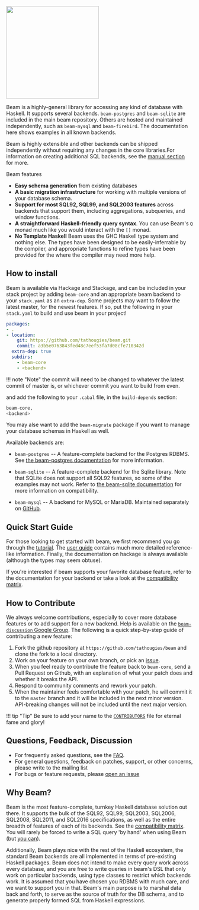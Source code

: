 <img src="img/logo.svg" width="250px"/>

Beam is a highly-general library for accessing any kind of database with
Haskell. It supports several backends. `beam-postgres` and `beam-sqlite` are
included in the main beam repository. Others are hosted and maintained
independently, such as `beam-mysql` and `beam-firebird`. The documentation here
shows examples in all known backends.

Beam is highly extensible and other backends can be shipped independently
without requiring any changes in the core libraries.For information on creating
additional SQL backends, see the [manual section](user-guide/custom-backends.md)
for more.

Beam features

* __Easy schema generation__ from existing databases
* __A basic migration infrastructure__ for working with multiple versions of
  your database schema.
* __Support for most SQL92, SQL99, and SQL2003 features__ across backends that
  support them, including aggregations, subqueries, and window functions.
* __A straightforward Haskell-friendly query syntax__. You can use Beam's `Q`
  monad much like you would interact with the `[]` monad.
* __No Template Haskell__ Beam uses the GHC Haskell type system and nothing
  else.  The types have been designed to be easily-inferrable by the compiler,
  and appropriate functions to refine types have been provided for the where the
  compiler may need more help.

## How to install

Beam is available via Hackage and Stackage, and can be included in your stack
project by adding `beam-core` and an appropriate beam backend to your
`stack.yaml` as an `extra-dep`. Some projects may want to follow the latest
master, for the newest features. If so, put the following in your `stack.yaml`
to build and use beam in your project!

```yaml
packages:
- .
- location:
    git: https://github.com/tathougies/beam.git
    commit: a3b5e0763843fed48c7eef53fa7d08cfe710342d
  extra-dep: true
  subdirs:
    - beam-core
    - <backend>
```

!!! note "Note"
    the commit will need to be changed to whatever the latest commit of master is,
    or whichever commit you want to build from even.

and add the following to your `.cabal` file, in the `build-depends` section:

```haskell
beam-core,
<backend>
```

You may alse want to add the `beam-migrate` package if you want to
manage your database schemas in Haskell as well.

Available backends are:

* `beam-postgres` -- A feature-complete backend for the Postgres RDBMS.
  See [the beam-postgres documentation](user-guide/backends/beam-postgres.md)
  for more information.

* `beam-sqlite` -- A feature-complete backend for the Sqlite library.
  Note that SQLite does not support all SQL92 features, so some of the examples
  may not work. Refer
  to [the beam-sqlite documentation](user-guide/backends/beam-sqlite.md) for
  more information on compatibility.

* `beam-mysql` -- A backend for MySQL or MariaDB. Maintained
  separately on [GitHub](https://github.com/tathougies/beam-mysql).

## Quick Start Guide

For those looking to get started with beam, we first recommend you go through
the [tutorial](tutorials/tutorial1.md). The [user guide](user-guide/models.md)
contains much more detailed reference-like information. Finally, the
documentation on hackage is always available (although the types may seem
obtuse).

If you're interested if beam supports your favorite database feature, refer to
the documentation for your backend or take a look at
the [compatibility matrix](about/compatibility.md).

## How to Contribute

We always welcome contributions, especially to cover more database features or
to add support for a new backend. Help is available on the
[`beam-discussion` Google Group](https://groups.google.com/forum/#!forum/beam-discussion).
The following is a quick step-by-step guide of contributing a new feature:

1. Fork the github repository at `https://github.com/tathougies/beam`
   and clone the fork to a local directory.
2. Work on your feature on your own branch, or pick
   an [issue](https://github.com/tathougies/beam/issues).
3. When you feel ready to contribute the feature back to `beam-core`, send a
   Pull Request on Github, with an explanation of what your patch does and
   whether it breaks the API.
4. Respond to community comments and rework your patch.
5. When the maintainer feels comfortable with your patch, he will commit it to
   the `master` branch and it will be included in the next minor version.
   API-breaking changes will not be included until the next major version.

!!! tip "Tip"
    Be sure to add your name to
    the
    [`CONTRIBUTORS`](https://github.com/tathougies/beam/blob/master/CONTRIBUTORS) file
    for eternal fame and glory!

## Questions, Feedback, Discussion

* For frequently asked questions, see the [FAQ](about/faq.md).
* For general questions, feedback on patches, support, or other concerns, please
  write to the mailing list
* For bugs or feature requests,
  please [open an issue](https://github.com/tathougies/beam/issues)

## Why Beam?

Beam is the most feature-complete, turnkey Haskell database solution out there.
It supports the bulk of the SQL92, SQL99, SQL2003, SQL2006, SQL2008, SQL2011,
and SQL2016 specifications, as well as the entire breadth of features of each of
its backends. See the [compatibility matrix](about/compatibility.md).  You will
rarely be forced to write a SQL query 'by hand' when using Beam
(but [you can](user-guide/extensibility.md)).

Additionally, Beam plays nice with the rest of the Haskell ecosystem, the
standard Beam backends are all implemented in terms of pre-existing Haskell
packages. Beam does not intend to make every query work across every database,
and you are free to write queries in beam's DSL that only work on particular
backends, using type classes to restrict which backends work. It is assumed that
you have chosen you RDBMS with much care, and we want to support you in
that. Beam's main purpose is to marshal data back and forth, to serve as the
source of truth for the DB schema, and to generate properly formed SQL from
Haskell expressions.
